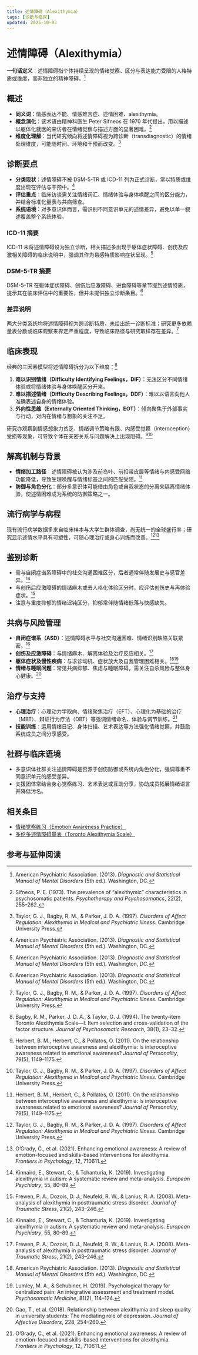 ```yaml
---
title: 述情障碍（Alexithymia）
tags: [诊断与临床]
updated: 2025-10-03
---
```


# 述情障碍（Alexithymia）

**一句话定义**：述情障碍指个体持续呈现的情绪觉察、区分与表达能力受限的人格特质或维度，而非独立的精神障碍。[^述情障碍-apa]

## 概述

- **同义词**：情感表达不能、情感难言症、述情困难、alexithymia。
- **概念演化**：该术语由精神科医生 Peter Sifneos 在 1970 年代提出，用以描述以躯体化就医的来访者在情绪觉察与描述方面的显著困难。[^述情障碍-sifneos]
- **维度化理解**：当代研究倾向将述情障碍视为跨诊断（transdiagnostic）的情绪处理维度，可能随时间、环境和干预而改变。[^述情障碍-taylor]

## 诊断要点

- **分类现状**：述情障碍不被 DSM-5-TR 或 ICD-11 列为正式诊断，常以特质或维度出现在评估与干预中。[^述情障碍-apa]
- **评估重点**：临床访谈需关注情绪词汇、情绪体验与身体唤醒之间的区分能力，并结合标准化量表与共病筛查。
- **系统语境**：对多意识体而言，需识别不同意识单元的述情差异，避免以单一叙述覆盖整个系统体验。

### ICD-11 摘要

ICD-11 未将述情障碍设为独立诊断，相关描述多出现于躯体症状障碍、创伤及应激相关障碍的临床说明中，强调其作为易感特质影响症状呈现。[^述情障碍-apa]

### DSM-5-TR 摘要

DSM-5-TR 在躯体症状障碍、创伤后应激障碍、进食障碍等章节提到述情特质，提示其在临床评估中的重要性，但并未提供独立诊断条目。[^述情障碍-apa]

### 差异说明

两大分类系统均将述情障碍视为跨诊断特质，未给出统一诊断标准；研究更多依赖量表分数或临床观察来界定严重程度，导致临床路径与研究取样存在差异。[^述情障碍-taylor]

## 临床表现

经典的三因素模型将述情障碍拆分为以下维度：[^述情障碍-tas]

1. **难以识别情绪（Difficulty Identifying Feelings，DIF）**：无法区分不同情绪体验或将情绪体验与身体唤醒区分开来。
2. **难以描述情绪（Difficulty Describing Feelings，DDF）**：难以以语言向他人准确表述自身的情绪体验。
3. **外向性思维（Externally Oriented Thinking，EOT）**：倾向聚焦于外部事实与行动，对内在情绪与想象的关注不足。

研究亦观察到情感想象力贫乏、情绪调节策略有限、内感受觉察（interoception）受损等现象，可导致个体在亲密关系与问题解决上出现阻碍。[^述情障碍-herbert][^述情障碍-taylor]

## 解离机制与背景

- **情绪加工路径**：述情障碍被认为涉及前岛叶、前扣带皮层等情绪与内感受网络功能降低，导致生理唤醒与情绪标签之间的匹配受阻。[^述情障碍-herbert]
- **防御与角色分化**：部分多意识体可能借由角色或自我状态的分离来隔离情绪体验，使述情困难成为系统的防御策略之一。

## 流行病学与病程

现有流行病学数据多来自临床样本与大学生群体调查，尚无统一的全球盛行率；研究显示述情水平具有可塑性，可随心理治疗或身心训练而改善。[^述情障碍-taylor][^述情障碍-ogrady]

## 鉴别诊断

- 需与自闭症谱系障碍中的社交沟通困难区分，后者通常伴随发展史与感官差异。[^述情障碍-asd]
- 与创伤后应激障碍的情绪麻木或去人格化体验区分时，应评估创伤史与再体验症状。[^述情障碍-frewen]
- 注意与重度抑郁的情绪迟钝区分，抑郁常伴随情绪低落与快感缺失。

## 共病与风险管理

- **自闭症谱系（ASD）**：述情障碍水平与社交沟通困难、情绪识别缺陷关联紧密。[^述情障碍-asd]
- **创伤及应激障碍**：与情绪麻木、解离体验及治疗反应相关。[^述情障碍-frewen]
- **躯体症状及慢性疾病**：与求诊动机、症状放大及自我管理困难相关。[^述情障碍-apa][^述情障碍-lumley]
- **情绪与睡眠问题**：常见共病抑郁、焦虑与睡眠障碍，需关注自杀风险与整体身心健康。[^述情障碍-gao]

## 治疗与支持

- **心理治疗**：心理动力学取向、情绪聚焦治疗（EFT）、心理化为基础的治疗（MBT）、辩证行为疗法（DBT）等强调情绪命名、体验与调节训练。[^述情障碍-ogrady]
- **技能训练**：运用情绪日记、身体扫描、艺术表达等方法强化情绪觉察，并鼓励系统成员之间分享感受。

## 社群与临床语境

- 多意识体社群关注述情障碍是否源于创伤防御或系统内角色分化，强调尊重不同意识单元的感受差异。
- 支援团体常结合身心觉察练习、艺术表达或互助分享，协助成员拓展情绪语言并降低污名。

## 相关条目

- [情绪觉察练习（Emotion Awareness Practice）](entries/Emotion-Awareness-Practice.md)
- [多伦多述情障碍量表（Toronto Alexithymia Scale）](entries/Toronto-Alexithymia-Scale.md)

## 参考与延伸阅读

[^述情障碍-apa]: American Psychiatric Association. (2013). *Diagnostic and Statistical Manual of Mental Disorders* (5th ed.). Washington, DC.
[^述情障碍-sifneos]: Sifneos, P. E. (1973). The prevalence of “alexithymic” characteristics in psychosomatic patients. *Psychotherapy and Psychosomatics*, 22(2), 255–262.
[^述情障碍-taylor]: Taylor, G. J., Bagby, R. M., & Parker, J. D. A. (1997). *Disorders of Affect Regulation: Alexithymia in Medical and Psychiatric Illness*. Cambridge University Press.
[^述情障碍-tas]: Bagby, R. M., Parker, J. D. A., & Taylor, G. J. (1994). The twenty-item Toronto Alexithymia Scale—I. Item selection and cross-validation of the factor structure. *Journal of Psychosomatic Research*, 38(1), 23–32.
[^述情障碍-herbert]: Herbert, B. M., Herbert, C., & Pollatos, O. (2011). On the relationship between interoceptive awareness and alexithymia: Is interoceptive awareness related to emotional awareness? *Journal of Personality*, 79(5), 1149–1175.
[^述情障碍-asd]: Kinnaird, E., Stewart, C., & Tchanturia, K. (2019). Investigating alexithymia in autism: A systematic review and meta-analysis. *European Psychiatry*, 55, 80–89.
[^述情障碍-frewen]: Frewen, P. A., Dozois, D. J., Neufeld, R. W., & Lanius, R. A. (2008). Meta-analysis of alexithymia in posttraumatic stress disorder. *Journal of Traumatic Stress*, 21(2), 243–246.
[^述情障碍-lumley]: Lumley, M. A., & Schubiner, H. (2019). Psychological therapy for centralized pain: An integrative assessment and treatment model. *Psychosomatic Medicine*, 81(2), 114–124.
[^述情障碍-gao]: Gao, T., et al. (2018). Relationship between alexithymia and sleep quality in university students: The mediating role of depression. *Journal of Affective Disorders*, 228, 254–260.
[^述情障碍-ogrady]: O’Grady, C., et al. (2021). Enhancing emotional awareness: A review of emotion-focused and skills-based interventions for alexithymia. *Frontiers in Psychology*, 12, 710611.
